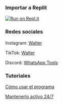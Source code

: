 ### Importar a Replit

[![Run on Repl.it](https://replit.com/badge/github/W4LX/ViewOnceWa)](https://replit.com/github/W4LX/WatchMediaMoreThanOnce)

### Redes sociales

Instagram: [Walter](https://www.instagram.com/walx.dev/)

TikTok: [Walter](https://www.tiktok.com/@walx.dev)

Discord: [WhatsApp Tools](https://discord.gg/byjMwu7uyZ)

### Tutoriales

[Cómo usar el programa](https://www.tiktok.com/@walt.dev/video/7313467611096861957)

[Mantenerlo activo 24/7](https://www.tiktok.com/@walt.dev/video/7340921027721006342)
